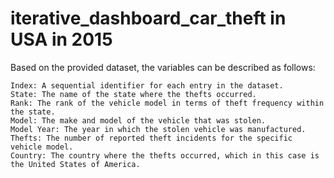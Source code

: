 # iterative_dashboard_car_theft in USA in 2015
Based on the provided dataset, the variables can be described as follows:

    Index: A sequential identifier for each entry in the dataset.
    State: The name of the state where the thefts occurred.
    Rank: The rank of the vehicle model in terms of theft frequency within the state.
    Model: The make and model of the vehicle that was stolen.
    Model Year: The year in which the stolen vehicle was manufactured.
    Thefts: The number of reported theft incidents for the specific vehicle model.
    Country: The country where the thefts occurred, which in this case is the United States of America.
